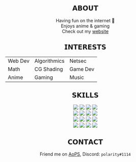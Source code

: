 <div align="center">
  <h2>𝗔𝗕𝗢𝗨𝗧</h2>
  Having fun on the internet 🤙
  <br>
  Enjoys anime & gaming
  <br>
  Check out my <a href="https:/1e9end.github.io">website</a>
  <br>
  <h2>𝗜𝗡𝗧𝗘𝗥𝗘𝗦𝗧𝗦</h2>
  <table>
    <tr>
      <td>Web Dev</td>
      <td>Algorithmics</td>
      <td>Netsec</td>
    </tr>
    <tr>
      <td>Math</td>
      <td>CG Shading</td>
      <td>Game Dev</td>
    </tr>
    <tr>
      <td>Anime</td>
      <td>Gaming</td>
      <td>Music</td>
    </tr>
  </table>
  <h2>𝗦𝗞𝗜𝗟𝗟𝗦</h2>
  <img src="https://img.shields.io/badge/-HTML5-E34F26?logo=HTML5&logoColor=white&style=for-the-badge">
  <img src="https://img.shields.io/badge/-CSS3-1572B6?logo=CSS3&logoColor=white&style=for-the-badge">
  <img src="https://img.shields.io/badge/-Javacript-F7DF1E?logo=Javascript&logoColor=white&style=for-the-badge">
  <img src="https://img.shields.io/badge/-Python-3776AB?logo=Python&logoColor=white&style=for-the-badge">
  <br>
  <img src="https://img.shields.io/badge/-Typescript-3178C6?logo=Typescript&logoColor=white&style=for-the-badge">
  <img src="https://img.shields.io/badge/-C++-00599C?logo=cplusplus&logoColor=white&style=for-the-badge">
  <img src="https://img.shields.io/badge/-C%23-239120?logo=csharp&logoColor=white&style=for-the-badge">
  <img src="https://img.shields.io/badge/-Java-007396?logo=java&logoColor=white&style=for-the-badge">
  <br>
  <img src="https://img.shields.io/badge/-.NET-512BD4?logo=dotnet&logoColor=white&style=for-the-badge">
  <img src="https://img.shields.io/badge/-React-61DAFB?logo=react&logoColor=white&style=for-the-badge">
  <img src="https://img.shields.io/badge/-Socket.io-010101?logo=socketdotio&logoColor=white&style=for-the-badge">
  <img src="https://img.shields.io/badge/-WebGL-990000?logo=webgl&logoColor=white&style=for-the-badge">
  <br>
  <img src="https://img.shields.io/badge/-PostgreSQL-4169E1?logo=MariaDB&logoColor=white&style=for-the-badge">
  <img src="https://img.shields.io/badge/-MongoDB-47A248?logo=MongoDB&logoColor=white&style=for-the-badge">
  <img src="https://img.shields.io/badge/-Git-F05032?logo=Git&logoColor=white&style=for-the-badge">
  <img src="https://img.shields.io/badge/-GNU Bash-4EAA25?logo=GNU Bash&logoColor=white&style=for-the-badge"> 
  
  
  <h2>𝗖𝗢𝗡𝗧𝗔𝗖𝗧</h2>
  Friend me on <a href="https://artofproblemsolving.com/community/user/polarity" target="_blank">AoPS</a>, Discord: <code>polarity#1114</code>
</div>
